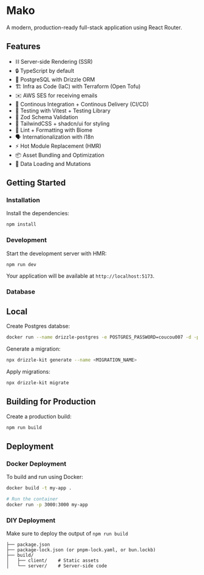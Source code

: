 # Mako

A modern, production-ready full-stack application using React Router.

## Features

- ⛓️ Server-side Rendering (SSR)
- 🔒 TypeScript by default
- 🐘 PostgreSQL with Drizzle ORM
- 🏗 Infra as Code (IaC) with Terraform (Open Tofu)
- ✉️ AWS SES for receiving emails
- 🚀 Continous Integration + Continous Delivery (CI/CD)
- 🧪 Testing with Vitest + Testing Library
- 💎 Zod Schema Validation
- 💅 TailwindCSS + shadcn/ui for styling
- 👮 Lint + Formatting with Biome
- 🗣️ Internationalization with i18n
- ⚡️ Hot Module Replacement (HMR)
- 📦 Asset Bundling and Optimization
- 🔄 Data Loading and Mutations

## Getting Started

### Installation

Install the dependencies:

```bash
npm install
```

### Development

Start the development server with HMR:

```bash
npm run dev
```

Your application will be available at `http://localhost:5173`.

### Database

## Local

Create Postgres databse:

```bash
docker run --name drizzle-postgres -e POSTGRES_PASSWORD=coucou007 -d -p 5432:5432 postgres
```

Generate a migration:

```bash
npx drizzle-kit generate --name <MIGRATION_NAME>
```

Apply migrations:

```bash
npx drizzle-kit migrate
```

## Building for Production

Create a production build:

```bash
npm run build
```

## Deployment

### Docker Deployment

To build and run using Docker:

```bash
docker build -t my-app .

# Run the container
docker run -p 3000:3000 my-app
```

### DIY Deployment

Make sure to deploy the output of `npm run build`

```
├── package.json
├── package-lock.json (or pnpm-lock.yaml, or bun.lockb)
├── build/
│   ├── client/    # Static assets
│   └── server/    # Server-side code
```
